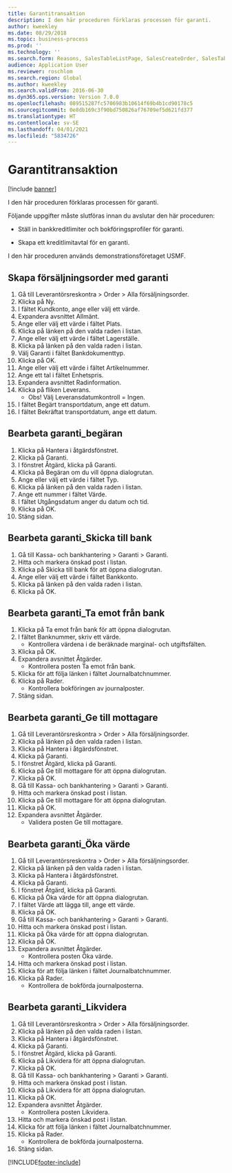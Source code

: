 ```yaml
---
title: Garantitransaktion
description: I den här proceduren förklaras processen för garanti.
author: kweekley
ms.date: 08/29/2018
ms.topic: business-process
ms.prod: ''
ms.technology: ''
ms.search.form: Reasons, SalesTableListPage, SalesCreateOrder, SalesTable, BankLGRequestForm, BankLGRequestFormRequest, BankLGGuarantee, BankLGFormSubmitToBank, BankDocumentAgreementLineLookup, BankLGFormReceiveFromBank, LedgerJournalTable, LedgerJournalTransDaily, BankLGRequestFormGiveToBeneficiary, BankLGFormGiveToBeneficiary, BankLGRequestFormIncreaseValue, BankLGFormIncreaseValue, BankLGRequestFormLiquidate, BankLGFormLiquidate
audience: Application User
ms.reviewer: roschlom
ms.search.region: Global
ms.author: kweekley
ms.search.validFrom: 2016-06-30
ms.dyn365.ops.version: Version 7.0.0
ms.openlocfilehash: 089515287fc5706983b10614f69b4b1cd90178c5
ms.sourcegitcommit: 0e8db169c3f90bd750826af76709ef5d621fd377
ms.translationtype: HT
ms.contentlocale: sv-SE
ms.lasthandoff: 04/01/2021
ms.locfileid: "5834726"
---
```

# <a name="letter-of-guarantee-transaction"></a>Garantitransaktion

[!include [banner](../../includes/banner.md)]

I den här proceduren förklaras processen för garanti.



Följande uppgifter måste slutföras innan du avslutar den här proceduren:

- Ställ in bankkreditlimiter och bokföringsprofiler för garanti.

- Skapa ett kreditlimitavtal för en garanti.



I den här proceduren används demonstrationsföretaget USMF.


## <a name="create-sales-order-with-letter-of-guarantee"></a>Skapa försäljningsorder med garanti
1. Gå till Leverantörsreskontra > Order > Alla försäljningsorder.
2. Klicka på Ny.
3. I fältet Kundkonto, ange eller välj ett värde.
4. Expandera avsnittet Allmänt.
5. Ange eller välj ett värde i fältet Plats.
6. Klicka på länken på den valda raden i listan.
7. Ange eller välj ett värde i fältet Lagerställe.
8. Klicka på länken på den valda raden i listan.
9. Välj Garanti i fältet Bankdokumenttyp.
10. Klicka på OK.
11. Ange eller välj ett värde i fältet Artikelnummer.
12. Ange ett tal i fältet Enhetspris.
13. Expandera avsnittet Radinformation.
14. Klicka på fliken Leverans.
    * Obs! Välj Leveransdatumkontroll = Ingen.  
15. I fältet Begärt transportdatum, ange ett datum.
16. I fältet Bekräftat transportdatum, ange ett datum.

## <a name="process-letter-of-guarantee_request"></a>Bearbeta garanti_begäran
1. Klicka på Hantera i åtgärdsfönstret.
2. Klicka på Garanti.
3. I fönstret Åtgärd, klicka på Garanti.
4. Klicka på Begäran om du vill öppna dialogrutan.
5. Ange eller välj ett värde i fältet Typ.
6. Klicka på länken på den valda raden i listan.
7. Ange ett nummer i fältet Värde.
8. I fältet Utgångsdatum anger du datum och tid.
9. Klicka på OK.
10. Stäng sidan.

## <a name="process-letter-of-guarantee_submit-to-bank"></a>Bearbeta garanti_Skicka till bank
1. Gå till Kassa- och bankhantering > Garanti > Garanti.
2. Hitta och markera önskad post i listan.
3. Klicka på Skicka till bank för att öppna dialogrutan.
4. Ange eller välj ett värde i fältet Bankkonto.
5. Klicka på länken på den valda raden i listan.
6. Klicka på OK.

## <a name="process-letter-of-guarantee_receive-from-bank"></a>Bearbeta garanti_Ta emot från bank
1. Klicka på Ta emot från bank för att öppna dialogrutan.
2. I fältet Banknummer, skriv ett värde.
    * Kontrollera värdena i de beräknade marginal- och utgiftsfälten.  
3. Klicka på OK.
4. Expandera avsnittet Åtgärder.
    * Kontrollera posten Ta emot från bank.  
5. Klicka för att följa länken i fältet Journalbatchnummer.
6. Klicka på Rader.
    * Kontrollera bokföringen av journalposter.  
7. Stäng sidan.

## <a name="process-letter-of-guarantee_give-to-beneficiary"></a>Bearbeta garanti_Ge till mottagare
1. Gå till Leverantörsreskontra > Order > Alla försäljningsorder.
2. Klicka på länken på den valda raden i listan.
3. Klicka på Hantera i åtgärdsfönstret.
4. Klicka på Garanti.
5. I fönstret Åtgärd, klicka på Garanti.
6. Klicka på Ge till mottagare för att öppna dialogrutan.
7. Klicka på OK.
8. Gå till Kassa- och bankhantering > Garanti > Garanti.
9. Hitta och markera önskad post i listan.
10. Klicka på Ge till mottagare för att öppna dialogrutan.
11. Klicka på OK.
12. Expandera avsnittet Åtgärder.
    * Validera posten Ge till mottagare.  

## <a name="process-letter-of-guarantee_increase-value"></a>Bearbeta garanti_Öka värde
1. Gå till Leverantörsreskontra > Order > Alla försäljningsorder.
2. Klicka på länken på den valda raden i listan.
3. Klicka på Hantera i åtgärdsfönstret.
4. Klicka på Garanti.
5. I fönstret Åtgärd, klicka på Garanti.
6. Klicka på Öka värde för att öppna dialogrutan.
7. I fältet Värde att lägga till, ange ett värde.
8. Klicka på OK.
9. Gå till Kassa- och bankhantering > Garanti > Garanti.
10. Hitta och markera önskad post i listan.
11. Klicka på Öka värde för att öppna dialogrutan.
12. Klicka på OK.
13. Expandera avsnittet Åtgärder.
    * Kontrollera posten Öka värde.  
14. Hitta och markera önskad post i listan.
15. Klicka för att följa länken i fältet Journalbatchnummer.
16. Klicka på Rader.
    * Kontrollera de bokförda journalposterna.  

## <a name="process-letter-of-guarantee_liquidate"></a>Bearbeta garanti_Likvidera
1. Gå till Leverantörsreskontra > Order > Alla försäljningsorder.
2. Klicka på länken på den valda raden i listan.
3. Klicka på Hantera i åtgärdsfönstret.
4. Klicka på Garanti.
5. I fönstret Åtgärd, klicka på Garanti.
6. Klicka på Likvidera för att öppna dialogrutan.
7. Klicka på OK.
8. Gå till Kassa- och bankhantering > Garanti > Garanti.
9. Hitta och markera önskad post i listan.
10. Klicka på Likvidera för att öppna dialogrutan.
11. Klicka på OK.
12. Expandera avsnittet Åtgärder.
    * Kontrollera posten Likvidera.  
13. Hitta och markera önskad post i listan.
14. Klicka för att följa länken i fältet Journalbatchnummer.
15. Klicka på Rader.
    * Kontrollera de bokförda journalposterna.  
16. Stäng sidan.



[!INCLUDE[footer-include](../../../includes/footer-banner.md)]